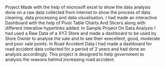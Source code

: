 Project Made with the help of microsoft excel to show the data analysis done on a raw data collected from internet to show the process of data cleaning, data processing and data visualisation. 
I had made an interactive Dashboard with the help of Pivot Table Charts And Slicers along with different interative hyperlinks added.
In Sample Project On Data Analysis I had used a Raw Data of a XYZ Store and made a dashboard to be used by Store Owner to analyse the sale and to see their execellent, good, moderate and poor sale points.
In Road Accident Data I had made a dashboard for road accident data collected for a period of 2 years and had done an analysis accordingly. This project is designed to help government to analysis the reasons behind increasing road accident.

